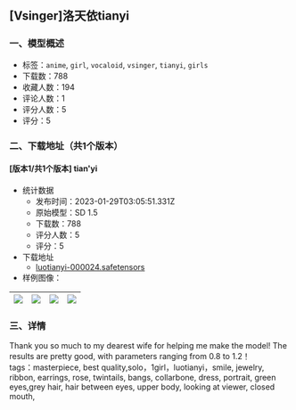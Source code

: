 ## [Vsinger]洛天依tianyi
### 一、模型概述

- 标签：`anime`, `girl`, `vocaloid`, `vsinger`, `tianyi`, `girls`
- 下载数：788
- 收藏人数：194
- 评论人数：1
- 评分人数：5
- 评分：5

### 二、下载地址（共1个版本）

#### [版本1/共1个版本] tian'yi

- 统计数据
  - 发布时间：2023-01-29T03:05:51.331Z
  - 原始模型：SD 1.5
  - 下载数：788
  - 评分人数：5
  - 评分：5
- 下载地址
  - [luotianyi-000024.safetensors](https://civitai.com/api/download/models/6353)
- 样例图像：

| <img src="https://image.civitai.com/xG1nkqKTMzGDvpLrqFT7WA/66b59302-864d-487d-9ef6-f50d9d814d00/width=450/56631.jpeg" /> | <img src="https://image.civitai.com/xG1nkqKTMzGDvpLrqFT7WA/a23f945b-7a2b-4da7-8059-9538039ba300/width=450/56636.jpeg" /> | <img src="https://image.civitai.com/xG1nkqKTMzGDvpLrqFT7WA/9595c97c-6a40-4539-2a73-36d2c50e5a00/width=450/56635.jpeg" /> | <img src="https://image.civitai.com/xG1nkqKTMzGDvpLrqFT7WA/bd7b10a8-486b-4a4f-8811-97d0d1645100/width=450/56634.jpeg" /> |
| ---- | ---- | ---- | ---- |


### 三、详情
<p>Thank you so much to my dearest wife for helping me make the model! The results are pretty good, with parameters ranging from 0.8 to 1.2！<br />tags：masterpiece, best quality,solo，1girl，luotianyi，smile, jewelry, ribbon, earrings, rose, twintails, bangs, collarbone, dress, portrait, green eyes,grey hair, hair between eyes, upper body, looking at viewer, closed mouth,</p>